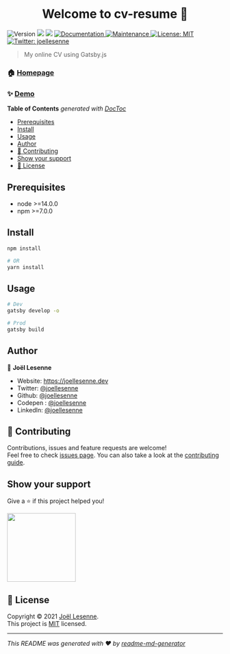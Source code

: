 <h1 align="center">Welcome to cv-resume 👋</h1>
<p>
  <img alt="Version" src="https://img.shields.io/badge/version-2.0.0-blue.svg?cacheSeconds=2592000" />
  <img src="https://img.shields.io/badge/node-%3E%3D16.0.0-blue.svg" />
  <img src="https://img.shields.io/badge/npm-%3E%3D7.13.0-blue.svg" />
  <a href="https://github.com/joellesenne/cv.joellesenne.dev#readme" target="_blank">
    <img alt="Documentation" src="https://img.shields.io/badge/documentation-yes-brightgreen.svg" />
  </a>
  <a href="https://github.com/joellesenne/cv.joellesenne.dev/graphs/commit-activity" target="_blank">
    <img alt="Maintenance" src="https://img.shields.io/badge/Maintained%3F-yes-green.svg" />
  </a>
  <a href="https://github.com/joellesenne/cv.joellesenne.dev/blob/master/LICENSE" target="_blank">
    <img alt="License: MIT" src="https://img.shields.io/github/license/joellesenne/cv.joellesenne.dev" />
  </a>
  <a href="https://twitter.com/joellesenne" target="_blank">
    <img alt="Twitter: joellesenne" src="https://img.shields.io/twitter/follow/joellesenne.svg?style=social" />
  </a>
</p>

> My online CV using Gatsby.js

### 🏠 [Homepage](https://github.com/joellesenne/cv.joellesenne.dev)

### ✨ [Demo](https://cv.joellesenne.dev)

<!-- START doctoc generated TOC please keep comment here to allow auto update -->
<!-- DON'T EDIT THIS SECTION, INSTEAD RE-RUN doctoc TO UPDATE -->
**Table of Contents**  *generated with [DocToc](https://github.com/thlorenz/doctoc)*

- [Prerequisites](#prerequisites)
- [Install](#install)
- [Usage](#usage)
- [Author](#author)
- [🤝 Contributing](#-contributing)
- [Show your support](#show-your-support)
- [📝 License](#-license)

<!-- END doctoc generated TOC please keep comment here to allow auto update -->

## Prerequisites

- node >=14.0.0
- npm >=7.0.0

## Install

```sh
npm install

# OR
yarn install
```

## Usage

```sh
# Dev
gatsby develop -o

# Prod
gatsby build
```

## Author

👤 **Joël Lesenne**

* Website: https://joellesenne.dev
* Twitter: [@joellesenne](https://twitter.com/joellesenne)
* Github: [@joellesenne](https://github.com/joellesenne)
* Codepen : [@joellesenne](https://codepen.io/joellesenne)
* LinkedIn: [@joellesenne](https://linkedin.com/in/joellesenne)

## 🤝 Contributing

Contributions, issues and feature requests are welcome! <br />Feel free to check [issues page](https://github.com/joellesenne/cv-resume/issues). You can also take a look at the [contributing guide](https://github.com/joellesenne/cv-resume/blob/master/CONTRIBUTING.md).

## Show your support

Give a ⭐️ if this project helped you!

<a href="https://www.patreon.com/joellesenne">
  <img src="https://c5.patreon.com/external/logo/become_a_patron_button@2x.png" width="160">
</a>

## 📝 License

Copyright © 2021 [Joël Lesenne](https://github.com/joellesenne). <br />This project is [MIT](LICENSE) licensed.

***
_This README was generated with ❤️ by [readme-md-generator](https://github.com/kefranabg/readme-md-generator)_

